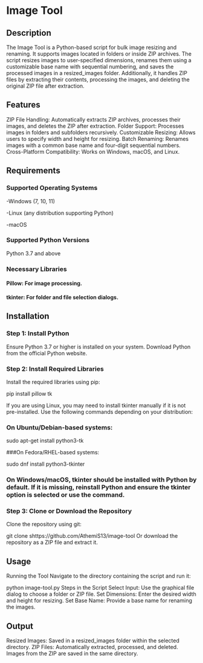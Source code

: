 # Image Tool
## Description
The Image Tool is a Python-based script for bulk image resizing and renaming. It supports images located in folders or inside ZIP archives. The script resizes images to user-specified dimensions, renames them using a customizable base name with sequential numbering, and saves the processed images in a resized_images folder.
Additionally, it handles ZIP files by extracting their contents, processing the images, and deleting the original ZIP file after extraction.

## Features
ZIP File Handling: Automatically extracts ZIP archives, processes their images, and deletes the ZIP after extraction.
Folder Support: Processes images in folders and subfolders recursively.
Customizable Resizing: Allows users to specify width and height for resizing.
Batch Renaming: Renames images with a common base name and four-digit sequential numbers.
Cross-Platform Compatibility: Works on Windows, macOS, and Linux.
## Requirements
### Supported Operating Systems
-Windows (7, 10, 11)

-Linux (any distribution supporting Python)

-macOS
### Supported Python Versions
Python 3.7 and above
### Necessary Libraries

#### Pillow: For image processing.
#### tkinter: For folder and file selection dialogs.

## Installation
### Step 1: Install Python
Ensure Python 3.7 or higher is installed on your system. Download Python from the official Python website.

### Step 2: Install Required Libraries
Install the required libraries using pip:

pip install pillow tk

If you are using Linux, you may need to install tkinter manually if it is not pre-installed. Use the following commands depending on your distribution:

### On Ubuntu/Debian-based systems:

sudo apt-get install python3-tk

###On Fedora/RHEL-based systems:

sudo dnf install python3-tkinter

### On Windows/macOS, tkinter should be installed with Python by default. If it is missing, reinstall Python and ensure the tkinter option is selected or use the command.

### Step 3: Clone or Download the Repository
Clone the repository using git:

git clone shttps://github.com/AthemiS13/image-tool
Or download the repository as a ZIP file and extract it.

## Usage
Running the Tool
Navigate to the directory containing the script and run it:

python image-tool.py
Steps in the Script
Select Input: Use the graphical file dialog to choose a folder or ZIP file.
Set Dimensions: Enter the desired width and height for resizing.
Set Base Name: Provide a base name for renaming the images.
## Output
Resized Images: Saved in a resized_images folder within the selected directory.
ZIP Files: Automatically extracted, processed, and deleted. Images from the ZIP are saved in the same directory.
